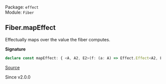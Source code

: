 Package: `effect`<br />
Module: `Fiber`<br />

## Fiber.mapEffect

Effectually maps over the value the fiber computes.

**Signature**

```ts
declare const mapEffect: { <A, A2, E2>(f: (a: A) => Effect.Effect<A2, E2>): <E>(self: Fiber<A, E>) => Fiber<A2, E2 | E>; <A, E, A2, E2>(self: Fiber<A, E>, f: (a: A) => Effect.Effect<A2, E2>): Fiber<A2, E | E2>; }
```

[Source](https://github.com/Effect-TS/effect/tree/main/packages/effect/src/Fiber.ts#L556)

Since v2.0.0